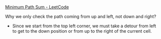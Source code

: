  [Minimum Path Sum - LeetCode](https://leetcode.com/problems/minimum-path-sum/description/)

Why we only check the path coming from up and left, not down and right?
- Since we start from the top left corner, we must take a detour from left to get to the down position or from up to the right of the current cell. 